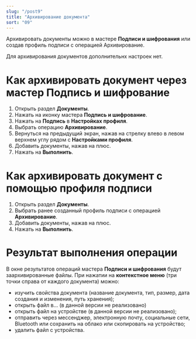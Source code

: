```yaml
---
slug: "/post9"
title: "Архивирование документа"
sort: "09"
---
```


Архивировать документы можно в мастере **Подписи и шифрования** или создав профиль подписи с операцией Архивирование.

Для архивирования документов дополнительнх настроек нет.

# Как архивировать документ через мастер Подпись и шифрование

1. Открыть раздел **Документы**.
2. Нажать на иконку мастера **Подпись и шифрование**. 
3. Нажать на **Подпись** в **Настройках профиля**.
4. Выбрать операцию **Архивирование**.
5. Вернуться на предыдущий экран, нажав на стрелку влево в левом верхнем углу рядом с **Настройками профиля**.
6. Добавить документы, нажав на плюс.
7. Нажать на **Выполнить**.



# Как архивировать документ с помощью профиля подписи
1. Открыть раздел **Документы**.
2. Выбрать ранее созданный профиль подписи с операцией **Архивирование**.
3. Добавить документы, нажав на плюс.
4. Нажать на **Выполнить**.


# Результат выполнения операции

В окне результатов операций мастера **Подписи и шифрования** будут заархивированные файлы. При нажатии на **контекстное меню** (три точки справа от каждого документа) можно:
- изучить свойства документа (название документа, тип, размер, дата создания и изменения, путь хранения);
- открыть файл в... (в данной версии не реализовано)
- открыть файл на устройстве (в данной версии не реализовано);
- отправить через мессенджер, электронную почту, социальные сети, Bluetooth или сохранить на облако или скопировать на устройство;
- удалить файл с устройства.
